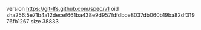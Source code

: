 version https://git-lfs.github.com/spec/v1
oid sha256:5e71b4a12decef661ba438e9d957fdfdbce8037db060b19ba82df31976fb1267
size 38833
